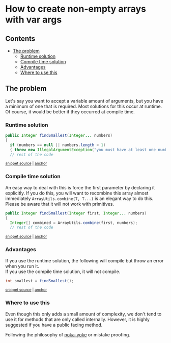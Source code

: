<a id="top"></a>

# How to create non-empty arrays with var args

<!-- toc -->
## Contents

  * [The problem](#the-problem)
    * [Runtime solution](#runtime-solution)
    * [Compile time solution](#compile-time-solution)
    * [Advantages](#advantages)
    * [Where to use this](#where-to-use-this)<!-- endToc -->

## The problem

Let's say you want to accept a variable amount of arguments, but you have a minimum of one that is required.
Most solutions for this occur at runtime. Of course, it would be better if they occurred at compile time.

### Runtime solution

<!-- snippet: minimalVarargsRuntime -->
<a id='snippet-minimalvarargsruntime'></a>
```java
public Integer findSmallest(Integer... numbers)
{
  if (numbers == null || numbers.length < 1)
  { throw new IllegalArgumentException("you must have at least one number"); }
  // rest of the code
```
<sup><a href='/approvaltests-util-tests/src/test/java/com/spun/util/MinimumVarargSamples.java#L20-L26' title='Snippet source file'>snippet source</a> | <a href='#snippet-minimalvarargsruntime' title='Start of snippet'>anchor</a></sup>
<!-- endSnippet -->

### Compile time solution

An easy way to deal with this is force the first parameter by declaring it explicitly.
If you do this, you will want to recombine this array almost immediately `ArrayUtils.combine(T, T...)` is an elegant way to do this.
Please be aware that it will not work with primitives.

<!-- snippet: minimalVarargsCompileTime -->
<a id='snippet-minimalvarargscompiletime'></a>
```java
public Integer findSmallest(Integer first, Integer... numbers)
{
  Integer[] combined = ArrayUtils.combine(first, numbers);
  // rest of the code
```
<sup><a href='/approvaltests-util-tests/src/test/java/com/spun/util/MinimumVarargSamples.java#L29-L34' title='Snippet source file'>snippet source</a> | <a href='#snippet-minimalvarargscompiletime' title='Start of snippet'>anchor</a></sup>
<!-- endSnippet -->

### Advantages

If you use the runtime solution, the following will compile but throw an error when you run it.  
If you use the compile time solution, it will not compile.

<!-- snippet: minimalVarargsException -->
<a id='snippet-minimalvarargsexception'></a>
```java
int smallest = findSmallest();
```
<sup><a href='/approvaltests-util-tests/src/test/java/com/spun/util/MinimumVarargSamples.java#L11-L13' title='Snippet source file'>snippet source</a> | <a href='#snippet-minimalvarargsexception' title='Start of snippet'>anchor</a></sup>
<!-- endSnippet -->

### Where to use this

Even though this only adds a small amount of complexity, we don't tend to use it for methods that are only called internally.
However, it is highly suggested if you have a public facing method.

Following the philosophy of [poka-yoke](https://en.wikipedia.org/wiki/Poka-yoke) or mistake proofing.
